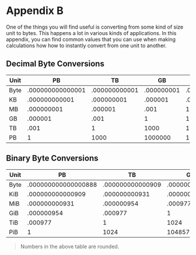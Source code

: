 # Appendix B

One of the things you will find useful is converting from some kind of size unit to bytes. This happens a lot in various kinds of applications. In this appendix, you can find common values that you can use when making calculations how how to instantly convert from one unit to another.

## Decimal Byte Conversions

| Unit | PB               | TB            | GB         | MB         | KB            | Byte             | Bits             |
| ---- | ---------------- | ------------- | ---------- | ---------- | ------------- | ---------------- | ---------------- |
| Byte | .000000000000001 | .000000000001 | .000000001 | .000001    | .0001         | 1                | 8                |
| KB   | .000000000001    | .000000001    | .000001    | .0001      | 1             | 1000             | 8000             |
| MB   | .000000001       | .000001       | .001       | 1          | 1000          | 1000000          | 8000000          |
| GB   | .000001          | .001          | 1          | 1000       | 1000000       | 1000000000       | 8000000000       |
| TB   | .001             | 1             | 1000       | 1000000    | 1000000000    | 1000000000000    | 8000000000000    |
| PB   | 1                | 1000          | 1000000    | 1000000000 | 1000000000000 | 1000000000000000 | 8000000000000000 |

## Binary Byte Conversions

| Unit | PB                  | TB               | GB            | MB         | KB            | Byte             | Bits             |
| ---- | ------------------- | ---------------- | ------------- | ---------- | ------------- | ---------------- | ---------------- |
| Byte | .000000000000000888 | .000000000000909 | .000000000931 | .000000954 | .000977       | 1                | 8                |
| KiB  | .000000000000909    | .000000000931    | .000000954    | .000977    | 1             | 1024             | 8192             |
| MiB  | .000000000931       | .000000954       | .000977       | 1          | 1024          | 1048576          | 8388608          |
| GiB  | .000000954          | .000977          | 1             | 1024       | 1048576       | 1073741824       | 8589934592       |
| TiB  | .000977             | 1                | 1024          | 1048576    | 1073741824    | 1099511627776    | 8796093022208    |
| PiB  | 1                   | 1024             | 1048576       | 1073741824 | 1099511627776 | 1125899906842624 | 9007199254740992 |

> Numbers in the above table are rounded.
